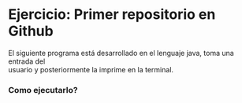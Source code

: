 # Ejercicio: Primer repositorio en Github

El siguiente programa está desarrollado en el lenguaje java, toma una entrada del  
usuario y posteriormente la imprime en la terminal.

### Como ejecutarlo?


